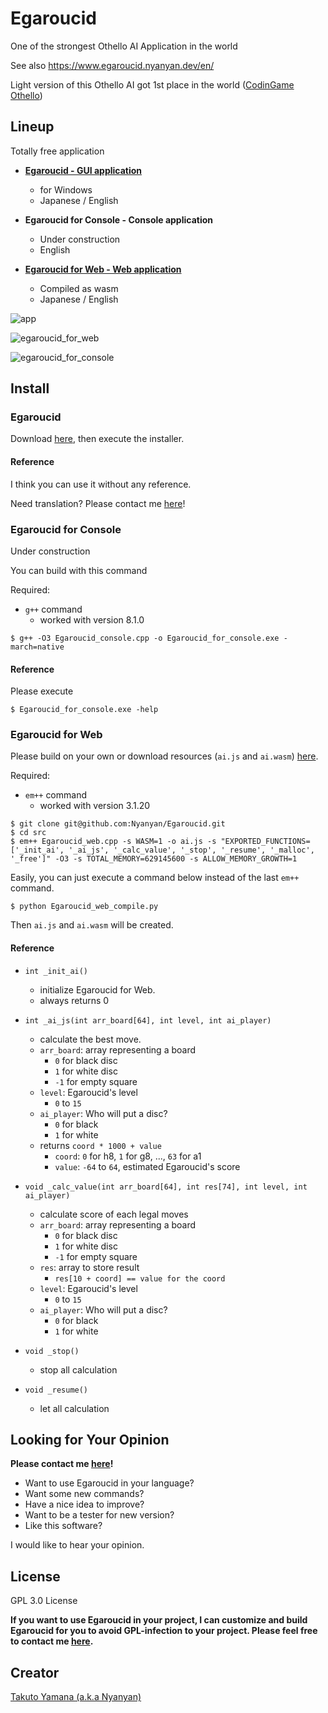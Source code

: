 # Egaroucid

One of the strongest Othello AI Application in the world

See also https://www.egaroucid.nyanyan.dev/en/



Light version of this Othello AI got 1st place in the world ([CodinGame Othello](https://www.codingame.com/multiplayer/bot-programming/othello-1/leaderboard))



## Lineup

Totally free application

* **[Egaroucid - GUI application](https://www.egaroucid.nyanyan.dev/en/)**
  
  * for Windows
  * Japanese / English
  
* **Egaroucid for Console - Console application**
  
  * Under construction
  * English
  
* **[Egaroucid for Web - Web application](https://www.egaroucid.nyanyan.dev/en/web/)**
  
  * Compiled as wasm
  * Japanese / English
  
  

![app](img/app.png)

![egaroucid_for_web](img/egaroucid_for_web.png)

![egaroucid_for_console](img/egaroucid_for_console.png)



## Install

### Egaroucid

Download [here](https://www.egaroucid.nyanyan.dev/en/download/), then execute the installer.

#### Reference

I think you can use it without any reference.

Need translation? Please contact me [here](https://docs.google.com/forms/d/e/1FAIpQLSd6ML1T1fc707luPEefBXuImMnlM9cQP8j-YHKiSyFoS-8rmQ/viewform)!



### Egaroucid for Console

Under construction

You can build with this command

Required:

* ```g++``` command
  * worked with version 8.1.0

```
$ g++ -O3 Egaroucid_console.cpp -o Egaroucid_for_console.exe -march=native
```



#### Reference

Please execute

```
$ Egaroucid_for_console.exe -help
```



### Egaroucid for Web

Please build on your own or download resources (```ai.js``` and ```ai.wasm```) [here](https://github.com/Nyanyan/Egaroucid/tree/main/docs/en/web).

Required:

* ```em++``` command
  * worked with version 3.1.20

```
$ git clone git@github.com:Nyanyan/Egaroucid.git
$ cd src
$ em++ Egaroucid_web.cpp -s WASM=1 -o ai.js -s "EXPORTED_FUNCTIONS=['_init_ai', '_ai_js', '_calc_value', '_stop', '_resume', '_malloc', '_free']" -O3 -s TOTAL_MEMORY=629145600 -s ALLOW_MEMORY_GROWTH=1
```

Easily, you can just execute a command below instead of the last ```em++``` command.

```
$ python Egaroucid_web_compile.py
```

Then ```ai.js``` and ```ai.wasm``` will be created.

#### Reference

* ```int _init_ai()```
  * initialize Egaroucid for Web.
  * always returns 0

* ```int _ai_js(int arr_board[64], int level, int ai_player)```
  * calculate the best move. 
  * ```arr_board```: array representing a board
    * ```0``` for black disc
    * ```1``` for white disc
    * ```-1``` for empty square
  * ```level```: Egaroucid's level
    * ```0``` to ```15```
  * ```ai_player```: Who will put a disc?
    * ```0``` for black
    * ```1``` for white
  * returns ```coord * 1000 + value```
    * ```coord```: ```0``` for h8, ```1``` for g8, ..., ```63``` for a1
    * ```value```: ```-64``` to ```64```, estimated Egaroucid's score
* ```void _calc_value(int arr_board[64], int res[74], int level, int ai_player)```
  * calculate score of each legal moves
  * ```arr_board```: array representing a board
    * ```0``` for black disc
    * ```1``` for white disc
    * ```-1``` for empty square
  * ```res```: array to store result
    * ```res[10 + coord] == value for the coord```
  * ```level```: Egaroucid's level
    * ```0``` to ```15```
  * ```ai_player```: Who will put a disc?
    * ```0``` for black
    * ```1``` for white
* ```void _stop()```
  * stop all calculation
* ```void _resume()```
  * let all calculation



## Looking for Your Opinion

**Please contact me [here](https://docs.google.com/forms/d/e/1FAIpQLSd6ML1T1fc707luPEefBXuImMnlM9cQP8j-YHKiSyFoS-8rmQ/viewform)!**

* Want to use Egaroucid in your language?
* Want some new commands?
* Have a nice idea to improve?
* Want to be a tester for new version?
* Like this software?

I would like to hear your opinion.



## License

GPL 3.0 License

**If you want to use Egaroucid in your project, I can customize and build Egaroucid for you to avoid GPL-infection to your project. Please feel free to contact me [here](https://docs.google.com/forms/d/e/1FAIpQLSd6ML1T1fc707luPEefBXuImMnlM9cQP8j-YHKiSyFoS-8rmQ/viewform).**



## Creator

[Takuto Yamana (a.k.a Nyanyan)](https://nyanyan.dev/en/)
